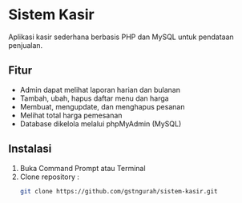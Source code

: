 # Sistem Kasir

Aplikasi kasir sederhana berbasis PHP dan MySQL untuk pendataan penjualan.

## Fitur
- Admin dapat melihat laporan harian dan bulanan
- Tambah, ubah, hapus daftar menu dan harga
- Membuat, mengupdate, dan menghapus pesanan
- Melihat total harga pemesanan
- Database dikelola melalui phpMyAdmin (MySQL)

## Instalasi
1. Buka Command Prompt atau Terminal
2. Clone repository :
   ```bash
   git clone https://github.com/gstngurah/sistem-kasir.git
